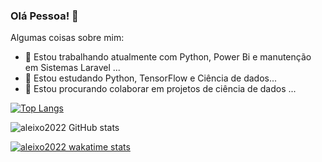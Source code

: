 ### Olá Pessoa! 👋

Algumas coisas sobre mim:

- 🔭 Estou trabalhando atualmente com Python, Power Bi e manutenção em Sistemas Laravel ...
- 🌱 Estou estudando Python, TensorFlow e Ciência de dados...
- 👯 Estou procurando colaborar em projetos de ciência de dados ...




[![Top Langs](https://github-readme-stats.vercel.app/api/top-langs/?username=aleixo2022&layout=compact)](https://github.com/anuraghazra/github-readme-stats)


![aleixo2022 GitHub stats](https://github-readme-stats.vercel.app/api?username=aleixo2022&show_icons=true&theme=radical)



[![aleixo2022 wakatime stats](https://github-readme-stats.vercel.app/api/wakatime?username=aleixo2022)](https://github.com/anuraghazra/github-readme-stats)
